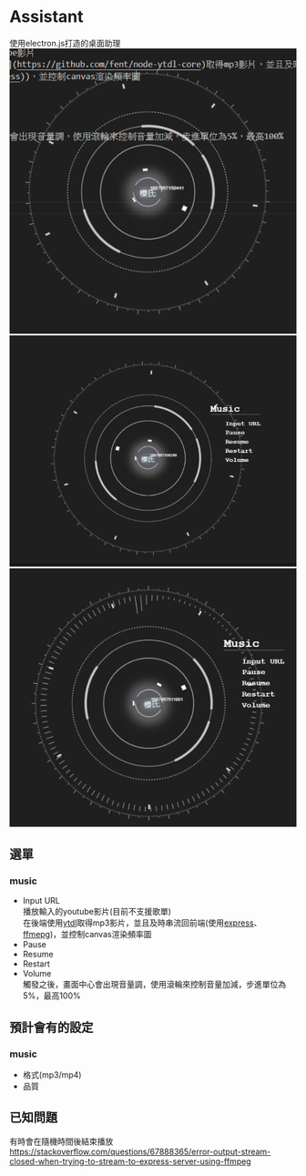 # Assistant
使用electron.js打造的桌面助理<br>
<img src="./resource/1.png"><br>
<img src="./resource/2.png"><br>
<img src="./resource/3.png"><br>
## 選單
### music

- Input URL <br>
    播放輸入的youtube影片(目前不支援歌單)<br>
    在後端使用[ytdl](https://github.com/fent/node-ytdl-core)取得mp3影片，並且及時串流回前端(使用[express](https://github.com/<br>expressjs/express)、[ffmepg](https://ffmpeg.org/))，並控制canvas渲染頻率圖
- Pause
- Resume
- Restart
- Volume<br>
  觸發之後，畫面中心會出現音量調，使用滾輪來控制音量加減，步進單位為5%，最高100%
  

## 預計會有的設定
### music
- 格式(mp3/mp4)
- 品質

## 已知問題
有時會在隨機時間後結束播放<br>
https://stackoverflow.com/questions/67888365/error-output-stream-closed-when-trying-to-stream-to-express-server-using-ffmpeg
